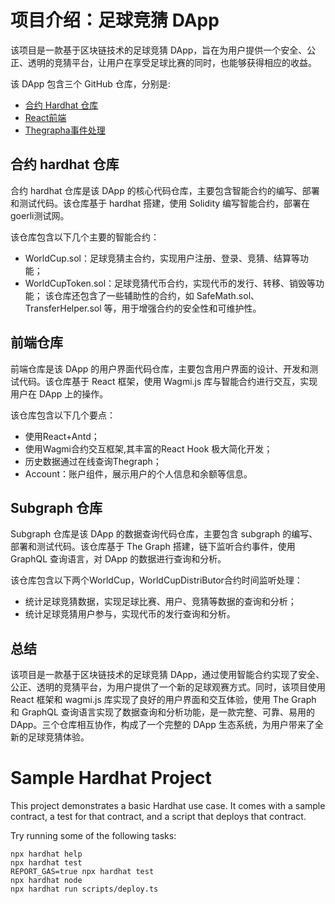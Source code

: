 # 项目介绍：足球竞猜 DApp

该项目是一款基于区块链技术的足球竞猜 DApp，旨在为用户提供一个安全、公正、透明的竞猜平台，让用户在享受足球比赛的同时，也能够获得相应的收益。

该 DApp 包含三个 GitHub 仓库，分别是:
- [合约 Hardhat 仓库](https://github.com/Dachupeiqi/worldCup_contracts)
- [React前端](https://github.com/Dachupeiqi/worldCup_frontend)
- [Thegrapha事件处理](https://github.com/Dachupeiqi/worldCup_subgraph)

## 合约 hardhat 仓库

合约 hardhat 仓库是该 DApp 的核心代码仓库，主要包含智能合约的编写、部署和测试代码。该仓库基于 hardhat 搭建，使用 Solidity 编写智能合约，部署在goerli测试网。

该仓库包含以下几个主要的智能合约：

- WorldCup.sol：足球竞猜主合约，实现用户注册、登录、竞猜、结算等功能；
- WorldCupToken.sol：足球竞猜代币合约，实现代币的发行、转移、销毁等功能；
该仓库还包含了一些辅助性的合约，如 SafeMath.sol、TransferHelper.sol 等，用于增强合约的安全性和可维护性。

## 前端仓库

前端仓库是该 DApp 的用户界面代码仓库，主要包含用户界面的设计、开发和测试代码。该仓库基于 React 框架，使用 Wagmi.js 库与智能合约进行交互，实现用户在 DApp 上的操作。

该仓库包含以下几个要点：

- 使用React+Antd；
- 使用Wagmi合约交互框架,其丰富的React Hook 极大简化开发；
- 历史数据通过在线查询Thegraph；
- Account：账户组件，展示用户的个人信息和余额等信息。


## Subgraph 仓库

Subgraph 仓库是该 DApp 的数据查询代码仓库，主要包含 subgraph 的编写、部署和测试代码。该仓库基于 The Graph 搭建，链下监听合约事件，使用 GraphQL 查询语言，对 DApp 的数据进行查询和分析。

该仓库包含以下两个WorldCup，WorldCupDistriButor合约时间监听处理：

- 统计足球竞猜数据，实现足球比赛、用户、竞猜等数据的查询和分析；
- 统计足球竞猜用户参与，实现代币的发行查询和分析。

## 总结

该项目是一款基于区块链技术的足球竞猜 DApp，通过使用智能合约实现了安全、公正、透明的竞猜平台，为用户提供了一个新的足球观赛方式。同时，该项目使用 React 框架和 wagmi.js 库实现了良好的用户界面和交互体验，使用 The Graph 和 GraphQL 查询语言实现了数据查询和分析功能，是一款完整、可靠、易用的 DApp。三个仓库相互协作，构成了一个完整的 DApp 生态系统，为用户带来了全新的足球竞猜体验。



















# Sample Hardhat Project

This project demonstrates a basic Hardhat use case. It comes with a sample contract, a test for that contract, and a script that deploys that contract.

Try running some of the following tasks:

```shell
npx hardhat help
npx hardhat test
REPORT_GAS=true npx hardhat test
npx hardhat node
npx hardhat run scripts/deploy.ts
```

